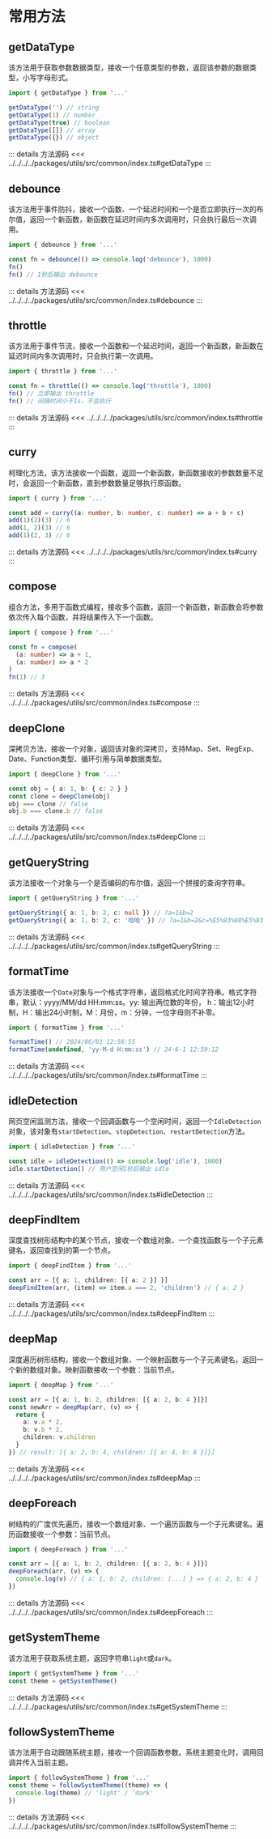 # 常用方法

## getDataType

该方法用于获取参数数据类型，接收一个任意类型的参数，返回该参数的数据类型，小写字母形式。

```ts
import { getDataType } from '...'

getDataType('') // string
getDataType(1) // number
getDataType(true) // boolean
getDataType([]) // array
getDataType({}) // object
```

::: details 方法源码
<<< ../../../../packages/utils/src/common/index.ts#getDataType
:::

## debounce

该方法用于事件防抖，接收一个函数、一个延迟时间和一个是否立即执行一次的布尔值，返回一个新函数，新函数在延迟时间内多次调用时，只会执行最后一次调用。

```ts
import { debounce } from '...'

const fn = debounce(() => console.log('debounce'), 1000)
fn()
fn() // 1秒后输出 debounce
```

::: details 方法源码
<<< ../../../../packages/utils/src/common/index.ts#debounce
:::

## throttle

该方法用于事件节流，接收一个函数和一个延迟时间，返回一个新函数，新函数在延迟时间内多次调用时，只会执行第一次调用。

```ts
import { throttle } from '...'

const fn = throttle(() => console.log('throttle'), 1000)
fn() // 立即输出 throttle
fn() // 间隔时间小于1s，不会执行
```

::: details 方法源码
<<< ../../../../packages/utils/src/common/index.ts#throttle
:::

## curry

柯理化方法，该方法接收一个函数，返回一个新函数，新函数接收的参数数量不足时，会返回一个新函数，直到参数数量足够执行原函数。

```ts
import { curry } from '...'

const add = curry((a: number, b: number, c: number) => a + b + c)
add(1)(2)(3) // 6
add(1, 2)(3) // 6
add(1)(2, 3) // 6
```

::: details 方法源码
<<< ../../../../packages/utils/src/common/index.ts#curry
:::

## compose

组合方法，多用于函数式编程，接收多个函数，返回一个新函数，新函数会将参数依次传入每个函数，并将结果传入下一个函数。

```ts
import { compose } from '...'

const fn = compose(
  (a: number) => a + 1,
  (a: number) => a * 2
)
fn(1) // 3
```

::: details 方法源码
<<< ../../../../packages/utils/src/common/index.ts#compose
:::

## deepClone

深拷贝方法，接收一个对象，返回该对象的深拷贝，支持Map、Set、RegExp、Date、Function类型、循环引用与简单数据类型。

```ts
import { deepClone } from '...'

const obj = { a: 1, b: { c: 2 } }
const clone = deepClone(obj)
obj === clone // false
obj.b === clone.b // false
```

::: details 方法源码
<<< ../../../../packages/utils/src/common/index.ts#deepClone
:::

## getQueryString

该方法接收一个对象与一个是否编码的布尔值，返回一个拼接的查询字符串。

```ts
import { getQueryString } from '...'

getQueryString({ a: 1, b: 2, c: null }) // ?a=1&b=2
getQueryString({ a: 1, b: 2, c: '哈哈' }) // ?a=1&b=2&c=%E5%93%88%E5%93%88
```

::: details 方法源码
<<< ../../../../packages/utils/src/common/index.ts#getQueryString
:::

## formatTime

该方法接收一个`Date`对象与一个格式字符串，返回格式化时间字符串。格式字符串，默认：yyyy/MM/dd HH:mm:ss。yy: 输出两位数的年份，
h：输出12小时制，H：输出24小时制，M：月份，m：分钟，一位字母则不补零。

```ts
import { formatTime } from '...'

formatTime() // 2024/06/01 12:56:55
formatTime(undefined, 'yy-M-d H:mm:ss') // 24-6-1 12:59:12
```

::: details 方法源码
<<< ../../../../packages/utils/src/common/index.ts#formatTime
:::

## idleDetection

网页空闲监测方法，接收一个回调函数与一个空闲时间，返回一个`IdleDetection`对象，该对象有`startDetection`、`stopDetection`、`restartDetection`方法。

```ts
import { idleDetection } from '...'

const idle = idleDetection(() => console.log('idle'), 1000)
idle.startDetection() // 用户空闲1秒后输出 idle
```

::: details 方法源码
<<< ../../../../packages/utils/src/common/index.ts#idleDetection
:::

## deepFindItem

深度查找树形结构中的某个节点，接收一个数组对象、一个查找函数与一个子元素键名，返回查找到的第一个节点。

```ts
import { deepFindItem } from '...'

const arr = [{ a: 1, children: [{ a: 2 }] }]
deepFindItem(arr, (item) => item.a === 2, 'children') // { a: 2 }
```

::: details 方法源码
<<< ../../../../packages/utils/src/common/index.ts#deepFindItem
:::

## deepMap

深度遍历树形结构，接收一个数组对象、一个映射函数与一个子元素键名，返回一个新的数组对象。映射函数接收一个参数：当前节点。

```ts
import { deepMap } from '...'

const arr = [{ a: 1, b: 2, children: [{ a: 2, b: 4 }]}]
const newArr = deepMap(arr, (v) => {
  return {
    a: v.a * 2,
    b: v.b * 2,
    children: v.children
  }
}) // result: [{ a: 2, b: 4, children: [{ a: 4, b: 8 }]}]
```

::: details 方法源码
<<< ../../../../packages/utils/src/common/index.ts#deepMap
:::

## deepForeach

树结构的广度优先遍历，接收一个数组对象、一个遍历函数与一个子元素键名。遍历函数接收一个参数：当前节点。

```ts
import { deepForeach } from '...'

const arr = [{ a: 1, b: 2, children: [{ a: 2, b: 4 }]}]
deepForeach(arr, (v) => {
  console.log(v) // { a: 1, b: 2, children: [...] } => { a: 2, b: 4 }
})
```

::: details 方法源码
<<< ../../../../packages/utils/src/common/index.ts#deepForeach
:::

## getSystemTheme

该方法用于获取系统主题，返回字符串`light`或`dark`。

```ts
import { getSystemTheme } from '...'
const theme = getSystemTheme()
```

::: details 方法源码
<<< ../../../../packages/utils/src/common/index.ts#getSystemTheme
:::

## followSystemTheme

该方法用于自动跟随系统主题，接收一个回调函数参数。系统主题变化时，调用回调并传入当前主题。

```ts
import { followSystemTheme } from '...'
const theme = followSystemTheme((theme) => {
  console.log(theme) // 'light' / 'dark'
})
```

::: details 方法源码
<<< ../../../../packages/utils/src/common/index.ts#followSystemTheme
:::
